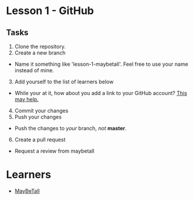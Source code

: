 # Lesson 1 - GitHub
## Tasks
1. Clone the repository.
2. Create a new branch
  * Name it something like 'lesson-1-maybetall'. Feel free to use your name instead of mine.
3. Add yourself to the list of learners below
  * While your at it, how about you add a link to your GitHub account? [This may help.](https://guides.github.com/features/mastering-markdown/)
4. Commit your changes
5. Push your changes
  * Push the changes to *your* branch, *not* **master**.
6. Create a pull request
  * Request a review from maybetall

# Learners
*  [MayBeTall](https://github.com/MayBeTall)

